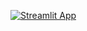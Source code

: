 [![Streamlit App](https://static.streamlit.io/badges/streamlit_badge_black_white.svg)](https://chatgpt-anywhere.streamlit.app/)
